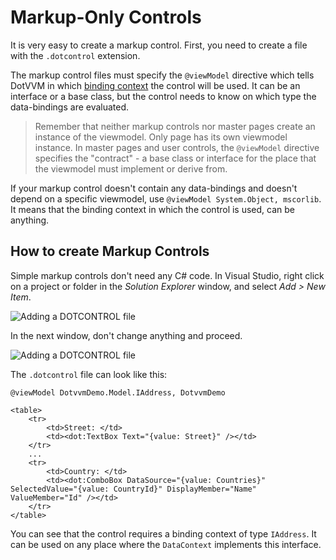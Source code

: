 # Markup-Only Controls

It is very easy to create a markup control. First, you need to create a file with the `.dotcontrol` extension.

The markup control files must specify the `@viewModel` directive which tells DotVVM in which [binding context](/docs/tutorials/basics-binding-context/{branch}) the control will be used. It can be an interface or a base class, but the control needs to know on which type the data-bindings are evaluated. 

> Remember that neither markup controls nor master pages create an instance of the viewmodel. Only page has its own viewmodel instance. In master pages and user controls, the `@viewModel` directive specifies the "contract" - a base class or interface for the place that the viewmodel must implement or derive from.  

If your markup control doesn't contain any data-bindings and doesn't depend on a specific viewmodel, use `@viewModel System.Object, mscorlib`. It means that the binding context in which the control is used, can be anything.


## How to create Markup Controls

Simple markup controls don't need any C# code. In Visual Studio, right click on a project or folder in the *Solution Explorer* window, and select *Add > New Item*.

<p><img src="{imageDir}control-development-markup-only-controls-1.png" alt="Adding a DOTCONTROL file" /></p>

In the next window, don't change anything and proceed.

<p><img src="{imageDir}control-development-markup-only-controls-2.png" alt="Adding a DOTCONTROL file" /></p>

The `.dotcontrol` file can look like this:

```DOTHTML
@viewModel DotvvmDemo.Model.IAddress, DotvvmDemo

<table>
    <tr>
        <td>Street: </td>
        <td><dot:TextBox Text="{value: Street}" /></td>
    </tr>
    ...
    <tr>
        <td>Country: </td>
        <td><dot:ComboBox DataSource="{value: Countries}" SelectedValue="{value: CountryId}" DisplayMember="Name" ValueMember="Id" /></td>
    </tr>
</table>
```

You can see that the control requires a binding context of type `IAddress`. It can be used on any place where the `DataContext` implements this interface.

